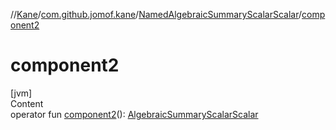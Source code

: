 //[Kane](../../index.md)/[com.github.jomof.kane](../index.md)/[NamedAlgebraicSummaryScalarScalar](index.md)/[component2](component2.md)



# component2  
[jvm]  
Content  
operator fun [component2](component2.md)(): [AlgebraicSummaryScalarScalar](../-algebraic-summary-scalar-scalar/index.md)  



